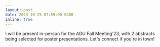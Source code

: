 ```yaml
---
layout: post
date: 2023-10-25 07:59:00-0400
inline: true
---
```

I will be present in-person for the AGU Fall Meeting'23, with 2 abstracts being selected for poster presentations. Let's connect if you're in town!
